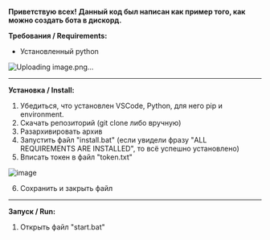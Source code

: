 **Приветствую всех!**
__Данный код был написан как пример того, как можно создать бота в дискорд.__

**Требования / Requirements:**

- Установленный python

![Uploading image.png…]()


--------------------------

**Установка / Install:**

1. Убедиться, что установлен VSCode, Python, для него pip и environment.
2. Скачать репозиторий (git clone либо вручную)
3. Разархивировать архив
4. Запустить файл "install.bat" (если увидели фразу "ALL REQUIREMENTS ARE INSTALLED", то всё успешно установлено)
5. Вписать токен в файл "token.txt"

![image](https://github.com/fiseyy/discord.economics.bot/assets/130793948/fca9757c-7e64-4bd2-be1f-2959ce99a76e)

6. Сохранить и закрыть файл

--------------------------

**Запуск / Run:**
1. Открыть файл "start.bat"
